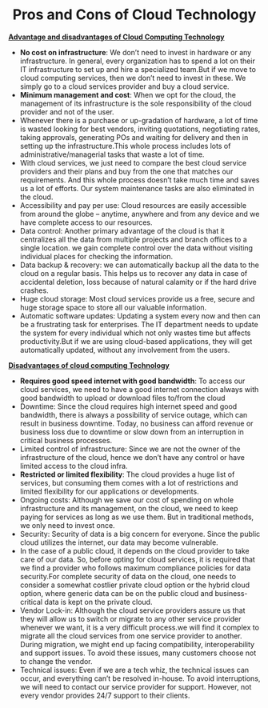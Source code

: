 <h1 align="center">Pros and Cons of Cloud Technology</h1>
 
<ins>**Advantage and disadvantages of Cloud Computing Technology**</ins>

+ **No cost on infrastructure**: We don’t need to invest in hardware or any infrastructure. In general, every organization has to spend a lot on their IT infrastructure to set up and hire a specialized team.But if we  move to cloud computing services, then we don’t need to invest in these. We simply go to a cloud services provider and buy a cloud service. <br />
+ **Minimum management and cost**: When we opt for the cloud, the management of its infrastructure is the sole responsibility of the cloud provider and not of the user. <br />
+ Whenever there is a purchase or up-gradation of hardware, a lot of time is wasted looking for best vendors, inviting quotations, negotiating rates, taking approvals, generating POs and waiting for delivery and then in setting up the infrastructure.This whole process includes lots of administrative/managerial tasks that waste a lot of time. <br />
+ With cloud services, we just need to compare the best cloud service providers and their plans and buy from the one that matches our requirements. And this whole process doesn’t take much time and saves us a lot of efforts. Our system maintenance tasks are also eliminated in the cloud. <br />
+ Accessibility and pay per use: Cloud resources are easily accessible from around the globe – anytime, anywhere and from any device and we have complete access to our resources. <br />
+ Data control: Another primary advantage of the cloud is that it centralizes all the data from multiple projects and branch offices to a single location. we  gain complete control over the data without visiting individual places for checking the information. <br />
+ Data backup & recovery:  we can automatically backup all the data to the cloud on a regular basis. This helps us to recover any data in case of accidental deletion, loss because of natural calamity or if the hard drive crashes. <br />
+ Huge cloud storage: Most cloud services provide us a free, secure and huge storage space to store all our valuable information. <br />
+ Automatic software updates: Updating a system every now and then can be a frustrating task for enterprises. The IT department needs to update the system for every individual which not only wastes time but affects productivity.But if we are using cloud-based applications, they will get automatically updated, without any involvement from the users.

<ins>**Disadvantages of cloud computing Technology**</ins>

+ **Requires good speed internet with good bandwidth**: To access our cloud services, we need to have a good internet connection always with good bandwidth to upload or download files to/from the cloud <br />
+ Downtime: Since the cloud requires high internet speed and good bandwidth, there is always a possibility of service outage, which can result in business downtime. Today, no business can afford revenue or business loss due to downtime or slow down from an interruption in critical business processes. <br />
+ Limited control of infrastructure: Since we are not the owner of the infrastructure of the cloud, hence we don’t have any control or have limited access to the cloud infra. <br />
+ **Restricted or limited flexibility**: The cloud provides a huge list of services, but consuming them comes with a lot of restrictions and limited flexibility for our applications or developments. <br />
+ Ongoing costs: Although we save our cost of spending on whole infrastructure and its management, on the cloud, we need to keep paying for services as long as we use them. But in traditional methods, we only need to invest once. <br />
+ Security: Security of data is a big concern for everyone. Since the public cloud utilizes the internet, our data may become vulnerable. <br />
+ In the case of a public cloud,  it depends on the cloud provider to take care of our data. So, before opting for cloud services, it is required that we find a provider who follows maximum compliance policies for data security.For complete security of data on the cloud, one needs to consider a somewhat costlier private cloud option or the hybrid cloud option, where generic data can be on the public cloud and business-critical data is kept on the private cloud.
+ Vendor Lock-in: Although the cloud service providers assure us  that they will allow us to switch or migrate to any other service provider whenever we want, it is a very difficult process.we will find it complex to migrate all the cloud services from one service provider to another. During migration, we might end up facing compatibility, interoperability and support issues. To avoid these issues, many customers choose not to change the vendor. <br />
+ Technical issues: Even if we are a tech whiz, the technical issues can occur, and everything can’t be resolved in-house. To avoid interruptions, we will need to contact our service provider for support. However, not every vendor provides 24/7 support to their clients. <br />